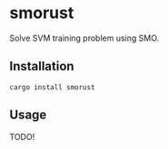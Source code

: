 # smorust
Solve SVM training problem using SMO.

## Installation
`cargo install smorust`

## Usage
TODO!
